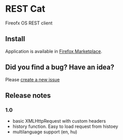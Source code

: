 # REST Cat
Fireofx OS REST client

## Install

Application is available in [Firefox Marketplace](https://marketplace.firefox.com/app/rest-cat).

## Did you find a bug? Have an idea?

Please [create a new issue](https://github.com/zsoltlengyelit/restcat/issues/new)


## Release notes

### 1.0
  - basic XMLHttpRequest with custom headers
  - history function. Easy to load request from histoey
  - multilanguage support (en, hu)
